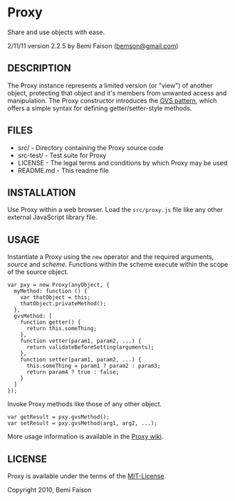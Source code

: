 # Proxy
Share and use objects with ease.

2/11/11
version 2.2.5
by Bemi Faison (bemson@gmail.com)

## DESCRIPTION

The Proxy instance represents a limited version (or "view") of another object, protecting that object and it's members from unwanted access and manipulation. The Proxy constructor introduces the [GVS pattern](http://learnings-bemson.blogspot.com/2010/09/learning-to-open-source-via-proxy.html), which offers a simple syntax for defining getter/setter-style methods.

## FILES

* src/ - Directory containing the Proxy source code
* src-test/ - Test suite for Proxy
* LICENSE - The legal terms and conditions by which Proxy may be used
* README.md - This readme file


## INSTALLATION

Use Proxy within a web browser. Load the `src/proxy.js` file like any other external JavaScript library file.

## USAGE

Instantiate a Proxy using the `new` operator and the required arguments, _source_ and _scheme_. Functions within the scheme execute within the scope of the source object.

    var pxy = new Proxy(anyObject, {
      myMethod: function () {
        var thatObject = this;
        thatObject.privateMethod();
      },
      gvsMethod: [
        function getter() {
          return this.someThing;
        },
        function vetter(param1, param2, ...) {
          return validateBeforeSetting(arguments);
        },
        function setter(param1, param2, ...) {
          this.someThing = param1 ? param2 : param3;
          return param4 ? true : false;
        }
      ]
    });

Invoke Proxy methods like those of any other object.

    var getResult = pxy.gvsMethod();
    var setResult = pxy.gvsMethod(arg1, arg2, ...);

More usage information is available in the [Proxy wiki](http://github.com/bemson/Proxy/wiki/).

## LICENSE

Proxy is available under the terms of the [MIT-License](http://en.wikipedia.org/wiki/MIT_License#License_terms).

Copyright 2010, Bemi Faison